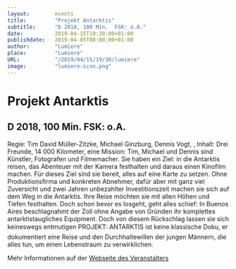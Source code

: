 ```yaml
---
layout:        events
title:         "Projekt Antarktis"
subtitle:      "D 2018, 100 Min.  FSK: o.A."
date:          2019-04-15T19:30:00+01:00
publishdate:   2019-04-05T00:00:00+01:00
author:        "Lumiere"
place:         "Lumiere"
URL:           "/2019/04/15/19/30/lumiere"
image:         "lumiere-icon.png"
---
```


Projekt Antarktis
===========

D 2018, 100 Min.  FSK: o.A.
-----------

Regie: Tim David Müller-Zitzke, Michael Ginzburg, Dennis Vogt, , Inhalt: Drei Freunde, 14 000 Kilometer, eine Mission: Tim, Michael und Dennis sind Künstler, Fotografen und Filmemacher. Sie haben ein Ziel: in die Antarktis reisen, das Abenteuer mit der Kamera festhalten und daraus einen Kinofilm machen. Für dieses Ziel sind sie bereit, alles auf eine Karte zu setzen. Ohne Produktionsfirma und konkreten Abnehmer, dafür aber mit ganz viel Zuversicht und zwei Jahren unbezahlter Investitionszeit machen sie sich auf dem Weg in die Antarktis. Ihre Reise möchten sie mit allen Höhen und Tiefen festhalten. Doch schon bevor es losgeht, geht alles schief: In Buenos Aires beschlagnahmt der Zoll ohne Angabe von Gründen ihr komplettes antarktistaugliches Equipment. Doch von diesem Rückschlag lassen sie sich keineswegs entmutigen PROJEKT: ANTARKTIS ist keine klassische Doku, er dokumentiert eine Reise und den Durchhaltewillen der jungen Männern, die alles tun, um einen Lebenstraum zu verwirklichen.

Mehr Informationen auf der [Webseite des Veranstalters](http://www.lumiere.de/19/04/projekt.htm)
